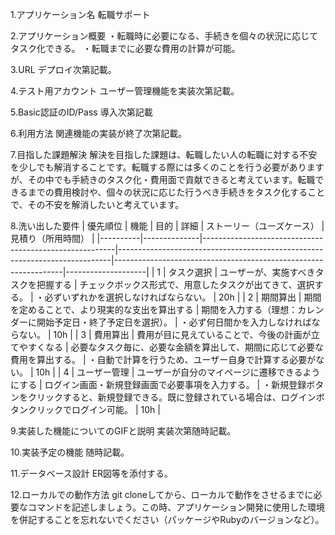 
1.アプリケーション名
  転職サポート

2.アプリケーション概要
  ・転職時に必要になる、手続きを個々の状況に応じてタスク化できる。
  ・転職までに必要な費用の計算が可能。

3.URL
  デプロイ次第記載。

4.テスト用アカウント
  ユーザー管理機能を実装次第記載。

5.Basic認証のID/Pass
  導入次第記載

6.利用方法
  関連機能の実装が終了次第記載。

7.目指した課題解決
  解決を目指した課題は、転職したい人の転職に対する不安を少しでも解消することです。転職する際には多くのことを行う必要がありますが、その中でも手続きのタスク化・費用面で貢献できると考えています。転職できるまでの費用検討や、個々の状況に応じた行うべき手続きをタスク化することで、その不安を解消したいと考えています。

8.洗い出した要件
| 優先順位 | 機能         | 目的                                                   | 詳細                                                                       | ストーリー（ユーズケース）                                                             | 見積り（所用時間） |
|----------|--------------|--------------------------------------------------------|----------------------------------------------------------------------------|-----------------------------------------------------------------|--------------------|
| 1        | タスク選択   | ユーザーが、実施すべきタスクを把握する                 | チェックボックス形式で、用意したタスクが出てきて、選択する。               | ・必ずいずれかを選択しなければならない。                                                             | 20h                |
| 2        | 期間算出     | 期間を定めることで、より現実的な支出を算出する         | 期間を入力する（理想：カレンダーに開始予定日・終了予定日を選択）。         | ・必ず何日間かを入力しなければならない。                                                             | 10h                |
| 3        | 費用算出     | 費用が目に見えていることで、今後の計画が立てやすくなる | 必要なタスク毎に、必要な金額を算出して、期間に応じて必要な費用を算出する。 | ・自動で計算を行うため、ユーザー自身で計算する必要がない。                                                         | 10h                |
| 4        | ユーザー管理 | ユーザーが自分のマイページに遷移できるようにする       | ログイン画面・新規登録画面で必要事項を入力する。                           | ・新規登録ボタンをクリックすると、新規登録できる。既に登録されている場合は、ログインボタンクリックでログイン可能。 | 10h                |

9.実装した機能についてのGIFと説明
  実装次第随時記載。

10.実装予定の機能
   随時記載。

11.データベース設計
   ER図等を添付する。

12.ローカルでの動作方法
   git cloneしてから、ローカルで動作をさせるまでに必要なコマンドを記述しましょう。この時、アプリケーション開発に使用した環境を併記することを忘れないでください（パッケージやRubyのバージョンなど）。

